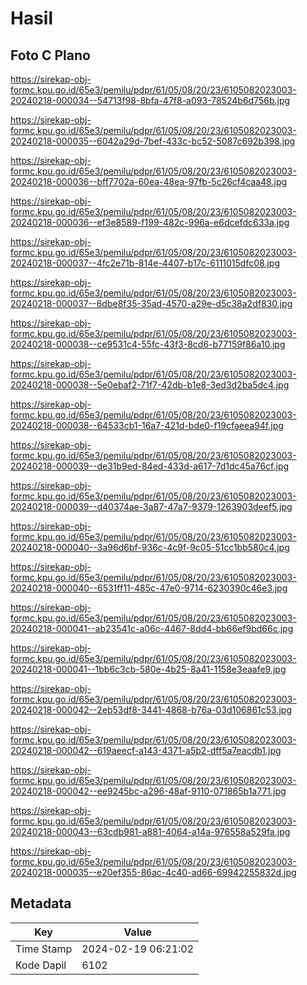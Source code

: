 # Hasil

## Foto C Plano

https://sirekap-obj-formc.kpu.go.id/65e3/pemilu/pdpr/61/05/08/20/23/6105082023003-20240218-000034--54713f98-8bfa-47f8-a093-78524b6d756b.jpg

https://sirekap-obj-formc.kpu.go.id/65e3/pemilu/pdpr/61/05/08/20/23/6105082023003-20240218-000035--6042a29d-7bef-433c-bc52-5087c692b398.jpg

https://sirekap-obj-formc.kpu.go.id/65e3/pemilu/pdpr/61/05/08/20/23/6105082023003-20240218-000036--bff7702a-60ea-48ea-97fb-5c26cf4caa48.jpg

https://sirekap-obj-formc.kpu.go.id/65e3/pemilu/pdpr/61/05/08/20/23/6105082023003-20240218-000036--ef3e8589-f199-482c-996a-e6dcefdc633a.jpg

https://sirekap-obj-formc.kpu.go.id/65e3/pemilu/pdpr/61/05/08/20/23/6105082023003-20240218-000037--4fc2e71b-814e-4407-b17c-6111015dfc08.jpg

https://sirekap-obj-formc.kpu.go.id/65e3/pemilu/pdpr/61/05/08/20/23/6105082023003-20240218-000037--6dbe8f35-35ad-4570-a29e-d5c38a2df830.jpg

https://sirekap-obj-formc.kpu.go.id/65e3/pemilu/pdpr/61/05/08/20/23/6105082023003-20240218-000038--ce9531c4-55fc-43f3-8cd6-b77159f86a10.jpg

https://sirekap-obj-formc.kpu.go.id/65e3/pemilu/pdpr/61/05/08/20/23/6105082023003-20240218-000038--5e0ebaf2-71f7-42db-b1e8-3ed3d2ba5dc4.jpg

https://sirekap-obj-formc.kpu.go.id/65e3/pemilu/pdpr/61/05/08/20/23/6105082023003-20240218-000038--64533cb1-16a7-421d-bde0-f19cfaeea94f.jpg

https://sirekap-obj-formc.kpu.go.id/65e3/pemilu/pdpr/61/05/08/20/23/6105082023003-20240218-000039--de31b9ed-84ed-433d-a617-7d1dc45a76cf.jpg

https://sirekap-obj-formc.kpu.go.id/65e3/pemilu/pdpr/61/05/08/20/23/6105082023003-20240218-000039--d40374ae-3a87-47a7-9379-1263903deef5.jpg

https://sirekap-obj-formc.kpu.go.id/65e3/pemilu/pdpr/61/05/08/20/23/6105082023003-20240218-000040--3a96d6bf-936c-4c9f-9c05-51cc1bb580c4.jpg

https://sirekap-obj-formc.kpu.go.id/65e3/pemilu/pdpr/61/05/08/20/23/6105082023003-20240218-000040--6531ff11-485c-47e0-9714-6230390c46e3.jpg

https://sirekap-obj-formc.kpu.go.id/65e3/pemilu/pdpr/61/05/08/20/23/6105082023003-20240218-000041--ab23541c-a06c-4467-8dd4-bb66ef9bd66c.jpg

https://sirekap-obj-formc.kpu.go.id/65e3/pemilu/pdpr/61/05/08/20/23/6105082023003-20240218-000041--1bb6c3cb-580e-4b25-8a41-1158e3eaafe9.jpg

https://sirekap-obj-formc.kpu.go.id/65e3/pemilu/pdpr/61/05/08/20/23/6105082023003-20240218-000042--2eb53df8-3441-4868-b76a-03d106861c53.jpg

https://sirekap-obj-formc.kpu.go.id/65e3/pemilu/pdpr/61/05/08/20/23/6105082023003-20240218-000042--619aeecf-a143-4371-a5b2-dff5a7eacdb1.jpg

https://sirekap-obj-formc.kpu.go.id/65e3/pemilu/pdpr/61/05/08/20/23/6105082023003-20240218-000042--ee9245bc-a296-48af-9110-071865b1a771.jpg

https://sirekap-obj-formc.kpu.go.id/65e3/pemilu/pdpr/61/05/08/20/23/6105082023003-20240218-000043--63cdb981-a881-4064-a14a-976558a529fa.jpg

https://sirekap-obj-formc.kpu.go.id/65e3/pemilu/pdpr/61/05/08/20/23/6105082023003-20240218-000035--e20ef355-86ac-4c40-ad66-69942255832d.jpg


## Metadata

| Key        | Value               |
| ---------- | ------------------- |
| Time Stamp | 2024-02-19 06:21:02 |
| Kode Dapil | 6102                |



